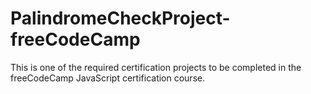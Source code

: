 # PalindromeCheckProject-freeCodeCamp
This is one of the required certification projects to be completed in the freeCodeCamp JavaScript certification course.
